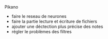 Pikano

- faire le reseau de neurones 
- faire la partie lecture et écriture de fichiers
- ajouter une déctection plus précise des notes 
- régler le problèmes des filtres 
